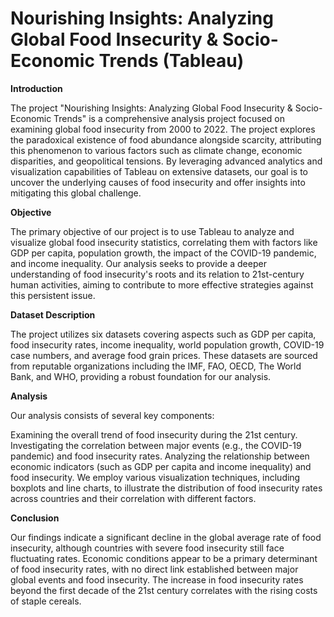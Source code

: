 # Nourishing Insights: Analyzing Global Food Insecurity & Socio-Economic Trends (Tableau)

**Introduction**

The project "Nourishing Insights: Analyzing Global Food Insecurity & Socio-Economic Trends" is a comprehensive analysis project focused on examining global food insecurity from 2000 to 2022. The project explores the paradoxical existence of food abundance alongside scarcity, attributing this phenomenon to various factors such as climate change, economic disparities, and geopolitical tensions. By leveraging advanced analytics and visualization capabilities of Tableau on extensive datasets, our goal is to uncover the underlying causes of food insecurity and offer insights into mitigating this global challenge.

**Objective**

The primary objective of our project is to use Tableau to analyze and visualize  global food insecurity statistics, correlating them with factors like GDP per capita, population growth, the impact of the COVID-19 pandemic, and income inequality. Our analysis seeks to provide a deeper understanding of food insecurity's roots and its relation to 21st-century human activities, aiming to contribute to more effective strategies against this persistent issue.

**Dataset Description**

The project utilizes six datasets covering aspects such as GDP per capita, food insecurity rates, income inequality, world population growth, COVID-19 case numbers, and average food grain prices. These datasets are sourced from reputable organizations including the IMF, FAO, OECD, The World Bank, and WHO, providing a robust foundation for our analysis.

**Analysis**

Our analysis consists of several key components:

Examining the overall trend of food insecurity during the 21st century.
Investigating the correlation between major events (e.g., the COVID-19 pandemic) and food insecurity rates.
Analyzing the relationship between economic indicators (such as GDP per capita and income inequality) and food insecurity.
We employ various visualization techniques, including boxplots and line charts, to illustrate the distribution of food insecurity rates across countries and their correlation with different factors.

**Conclusion**

Our findings indicate a significant decline in the global average rate of food insecurity, although countries with severe food insecurity still face fluctuating rates. Economic conditions appear to be a primary determinant of food insecurity rates, with no direct link established between major global events and food insecurity. The increase in food insecurity rates beyond the first decade of the 21st century correlates with the rising costs of staple cereals.
